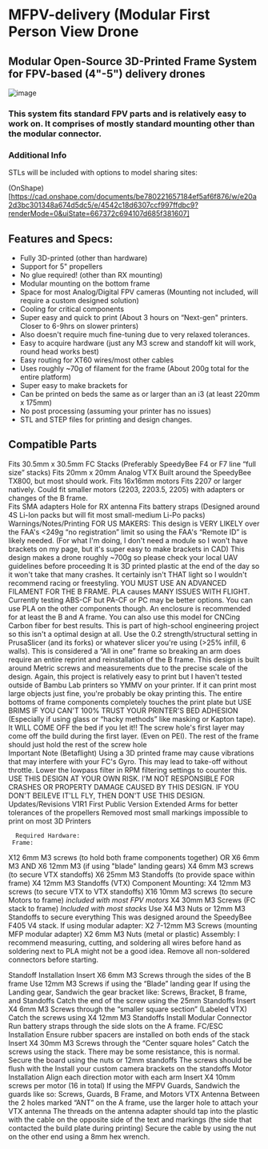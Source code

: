 # MFPV-delivery (Modular First Person View Drone
## Modular Open-Source 3D-Printed Frame System for FPV-based (4"-5") delivery drones

![image](https://github.com/mikeymascatu/MFPV-delivery/assets/166886630/6c68a1ef-2568-4084-9870-977f66e36d11)

### This system fits standard FPV parts and is relatively easy to work on. It comprises of mostly standard mounting other than the modular connector.

### Additional Info
STLs will be included with options to model sharing sites:


(OnShape)[https://cad.onshape.com/documents/be780221657184ef5af6f876/w/e20a2d3bc301348a674d5dc5/e/4542c18d6307ccf997ffdbc9?renderMode=0&uiState=667372c694107d685f381607]

## Features and Specs:
 - Fully 3D-printed (other than hardware) 
 - Support for 5" propellers 
 - No glue required! (other than RX mounting)
 - Modular mounting on the bottom frame
 - Space for most Analog/Digital FPV cameras (Mounting not included, will require a custom designed solution)
 - Cooling for critical components
 - Super easy and quick to print (About 3 hours on “Next-gen" printers. Closer to 6-9hrs on slower printers)
 - Also doesn't require much fine-tuning due to very relaxed tolerances. 
 - Easy to acquire hardware (just any M3 screw and standoff kit will work, round head works best)
 - Easy routing for XT60 wires/most other cables
 - Uses roughly ~70g of filament for the frame (About 200g total for the entire platform)
 - Super easy to make brackets for
 - Can be printed on beds the same as or larger than an i3 (at least 220mm x 175mm)
 - No post processing (assuming your printer has no issues)
 - STL and STEP files for printing and design changes.
## Compatible Parts 
Fits 30.5mm x 30.5mm FC Stacks 
(Preferably SpeedyBee F4 or F7 line “full size” stacks)
Fits 20mm x 20mm Analog VTX
Built around the SpeedyBee TX800, but most should work.
Fits 16x16mm motors
Fits 2207 or larger natively.
Could fit smaller motors (2203, 2203.5, 2205) with adapters or changes of the B frame.  
Fits SMA adapters 
Hole for RX antenna 
Fits battery straps 
(Designed around 4S Li-Ion packs but will fit most small-medium Li-Po packs) 
     Warnings/Notes/Printing
FOR US MAKERS:
This design is VERY LIKELY over the FAA's <249g “no registration” limit so using the FAA's “Remote ID” is likely needed. (For what I'm doing, I don't need a module so I won't have brackets on my page, but it's super easy to make brackets in CAD)
This design makes a drone roughly ~700g so please check your local UAV guidelines before proceeding 
It is 3D printed plastic at the end of the day so it won't take that many crashes.
It certainly isn't THAT light so I wouldn't recommend racing or freestyling.
YOU MUST USE AN ADVANCED FILAMENT FOR THE B FRAME. PLA causes MANY ISSUES WITH FLIGHT. Currently testing ABS-CF but PA-CF or PC may be better options. You can use PLA on the other components though.
An enclosure is recommended for at least the B and A frame.
You can also use this model for CNCing Carbon fiber for best results.
This is part of high-school engineering project so this isn't a optimal design at all. 
Use the 0.2 strength/structural setting in PrusaSlicer (and its forks) or whatever slicer you're using (>25% infill, 6 walls).
This is considered a “All in one” frame so breaking an arm does require an entire reprint and reinstallation of the B frame.
This design is built around Metric screws and measurements due to the precise scale of the design.
Again, this project is relatively easy to print but I haven't tested outside of Bambu Lab printers so YMMV on your printer. If it can print most large objects just fine, you're probably be okay printing this.
The entire bottoms of frame components completely touches the print plate but USE BRIMS IF YOU CAN'T 100% TRUST YOUR PRINTER'S BED ADHESION (Especially if using glass or “hacky methods” like masking or Kapton tape). 
It WILL COME OFF the bed if you let it!!
The screw hole's first layer  may come off the build during the first layer. (Even on PEI). The rest of the frame should just hold the rest of the screw hole  
      Important Note (Betaflight)
Using a 3D printed frame may cause vibrations that may interfere with your FC's Gyro. This may lead to take-off without throttle. Lower the lowpass filter in RPM filtering settings to counter this. 
USE THIS DESIGN AT YOUR OWN RISK. I'M NOT RESPONSIBLE FOR CRASHES OR PROPERTY DAMAGE CAUSED BY THIS DESIGN. 
IF YOU DON'T BEILEVE IT'LL FLY, THEN DON'T USE THIS DESIGN. 
      Updates/Revisions
      V1R1 
First Public Version
Extended Arms for better tolerances of the propellers
Removed most small markings impossible to print on most 3D Printers 
 

      Required Hardware:
     Frame:
X12 6mm M3 screws (to hold both frame components together)
OR X6 6mm M3 AND X6 12mm M3 (if using "blade" landing gears)
X4 6mm M3 screws (to secure VTX standoffs)
X6 25mm M3 Standoffs (to provide space within frame)
X4 12mm  M3 Standoffs (VTX)
     Component Mounting:
X4 12mm M3 screws (to secure VTX to VTX standoffs)
X16 10mm M3 screws (to secure Motors to frame) 
*included with most FPV motors*
X4 30mm M3 Screws (FC stack to frame) 
*Included with most stacks*
Use X4 M3 Nuts or 12mm M3 Standoffs to secure everything
This was designed around the SpeedyBee F405 V4 stack.
If using modular adapter:
X2 7-12mm  M3 Screws (mounting MFP modular adapter)
X2 6mm M3 Nuts (metal or plastic)
       Assembly:
       I recommend measuring, cutting, and soldering all wires before hand as soldering next to            PLA might not be a good idea. Remove all non-soldered connectors before starting. 

Standoff Installation
Insert X6 6mm M3 Screws through the sides of the B frame
Use 12mm M3 Screws if using the “Blade” landing gear
If using the Landing gear, Sandwich the gear bracket like: 
Screws, Bracket, B frame, and Standoffs
Catch the end of the screw using the 25mm Standoffs
Insert X4 6mm M3 Screws through the “smaller square section” (Labeled VTX)
Catch the screws using X4 12mm M3 Standoffs
Install Modular Connector
Run battery straps through the side slots on the A frame.
FC/ESC Installation
Ensure rubber spacers are installed on both ends of the stack 
Insert X4 30mm M3 Screws through the “Center square holes”
Catch the screws using the stack. There may be some resistance, this is normal.
Secure the board using the nuts or 12mm standoffs 
The screws should be flush with the 
Install your custom camera brackets on the standoffs
Motor Installation
Align each direction motor with each arm
Insert X4 10mm screws per motor (16 in total)
If using the MFPV Guards, Sandwich the guards like so:
Screws, Guards, B Frame, and Motors
VTX Antenna
Between the 2 holes marked “ANT” on the A frame, use the larger hole to attach your VTX antenna
The threads on the antenna adapter should tap into the plastic with the cable on the opposite side of the text and markings (the side that contacted the build plate during printing)
Secure the cable by using the nut on the other end using a 8mm hex wrench.
 
